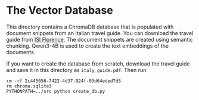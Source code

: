 # The Vector Database
This directory contains a ChromaDB database that is populated with document snippets from an Italian travel guide. You
can download the travel guide from [ISI Florence](https://isiflorence.org/wp-content/uploads/2022/02/MINI-TRAVEL-GUIDE.pdf). The
document snippets are created using semantic chunking. Qwen3-4B is used to create the text embeddings of the documents.

If you want to create the database from scratch, download the travel guide and save it in this directory as `italy_guide.pdf`. Then
run

```
rm -rf 2c445656-7422-4d37-924f-03d64eded7d5
rm chroma.sqlite3
PYTHONPATH=../src python create_db.py
```
